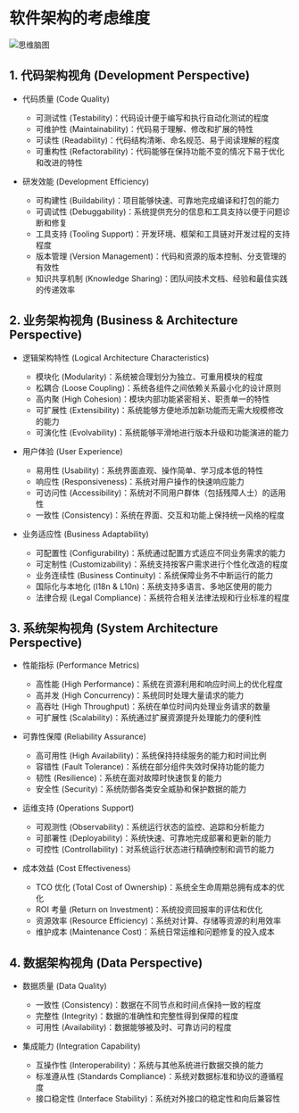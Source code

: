 # 软件架构的考虑维度

![思维脑图](https://ngte-superbed.oss-cn-beijing.aliyuncs.com/uPic/5eGG1FtAmfrP.png)

## 1. 代码架构视角 (Development Perspective)

- 代码质量 (Code Quality)

  - 可测试性 (Testability)：代码设计便于编写和执行自动化测试的程度
  - 可维护性 (Maintainability)：代码易于理解、修改和扩展的特性
  - 可读性 (Readability)：代码结构清晰、命名规范、易于阅读理解的程度
  - 可重构性 (Refactorability)：代码能够在保持功能不变的情况下易于优化和改进的特性

- 研发效能 (Development Efficiency)

  - 可构建性 (Buildability)：项目能够快速、可靠地完成编译和打包的能力
  - 可调试性 (Debuggability)：系统提供充分的信息和工具支持以便于问题诊断和修复
  - 工具支持 (Tooling Support)：开发环境、框架和工具链对开发过程的支持程度
  - 版本管理 (Version Management)：代码和资源的版本控制、分支管理的有效性
  - 知识共享机制 (Knowledge Sharing)：团队间技术文档、经验和最佳实践的传递效率

## 2. 业务架构视角 (Business & Architecture Perspective)

- 逻辑架构特性 (Logical Architecture Characteristics)

  - 模块化 (Modularity)：系统被合理划分为独立、可重用模块的程度
  - 松耦合 (Loose Coupling)：系统各组件之间依赖关系最小化的设计原则
  - 高内聚 (High Cohesion)：模块内部功能紧密相关、职责单一的特性
  - 可扩展性 (Extensibility)：系统能够方便地添加新功能而无需大规模修改的能力
  - 可演化性 (Evolvability)：系统能够平滑地进行版本升级和功能演进的能力

- 用户体验 (User Experience)

  - 易用性 (Usability)：系统界面直观、操作简单、学习成本低的特性
  - 响应性 (Responsiveness)：系统对用户操作的快速响应能力
  - 可访问性 (Accessibility)：系统对不同用户群体（包括残障人士）的适用性
  - 一致性 (Consistency)：系统在界面、交互和功能上保持统一风格的程度

- 业务适应性 (Business Adaptability)

  - 可配置性 (Configurability)：系统通过配置方式适应不同业务需求的能力
  - 可定制性 (Customizability)：系统支持按客户需求进行个性化改造的程度
  - 业务连续性 (Business Continuity)：系统保障业务不中断运行的能力
  - 国际化与本地化 (I18n & L10n)：系统支持多语言、多地区使用的能力
  - 法律合规 (Legal Compliance)：系统符合相关法律法规和行业标准的程度

## 3. 系统架构视角 (System Architecture Perspective)

- 性能指标 (Performance Metrics)

  - 高性能 (High Performance)：系统在资源利用和响应时间上的优化程度
  - 高并发 (High Concurrency)：系统同时处理大量请求的能力
  - 高吞吐 (High Throughput)：系统在单位时间内处理业务请求的数量
  - 可扩展性 (Scalability)：系统通过扩展资源提升处理能力的便利性

- 可靠性保障 (Reliability Assurance)

  - 高可用性 (High Availability)：系统保持持续服务的能力和时间比例
  - 容错性 (Fault Tolerance)：系统在部分组件失效时保持功能的能力
  - 韧性 (Resilience)：系统在面对故障时快速恢复的能力
  - 安全性 (Security)：系统防御各类安全威胁和保护数据的能力

- 运维支持 (Operations Support)

  - 可观测性 (Observability)：系统运行状态的监控、追踪和分析能力
  - 可部署性 (Deployability)：系统快速、可靠地完成部署和更新的能力
  - 可控性 (Controllability)：对系统运行状态进行精确控制和调节的能力

- 成本效益 (Cost Effectiveness)

  - TCO 优化 (Total Cost of Ownership)：系统全生命周期总拥有成本的优化
  - ROI 考量 (Return on Investment)：系统投资回报率的评估和优化
  - 资源效率 (Resource Efficiency)：系统对计算、存储等资源的利用效率
  - 维护成本 (Maintenance Cost)：系统日常运维和问题修复的投入成本

## 4. 数据架构视角 (Data Perspective)

- 数据质量 (Data Quality)

  - 一致性 (Consistency)：数据在不同节点和时间点保持一致的程度
  - 完整性 (Integrity)：数据的准确性和完整性得到保障的程度
  - 可用性 (Availability)：数据能够被及时、可靠访问的程度

- 集成能力 (Integration Capability)

  - 互操作性 (Interoperability)：系统与其他系统进行数据交换的能力
  - 标准遵从性 (Standards Compliance)：系统对数据标准和协议的遵循程度
  - 接口稳定性 (Interface Stability)：系统对外接口的稳定性和向后兼容性
